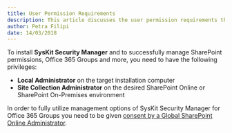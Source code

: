 ```yaml
---
title: User Permission Requirements
description: This article discusses the user permission requirements that are necessary in order to successfully use SysKit Security Manager.
author: Petra Filipi
date: 14/03/2018
---
```

To install __SysKit Security Manager__ and to successfully manage SharePoint permissions, Office 365 Groups and more, you need to have the following privileges:
* __Local Administrator__ on the target installation computer
* __Site Collection Administrator__ on the desired SharePoint Online or SharePoint On-Premises environment

In order to fully utilize management options of SysKit Security Manager for Office 365 Groups you need to be given [consent by a Global SharePoint Online Administrator](#internal/requirements/global-admin-consent).
